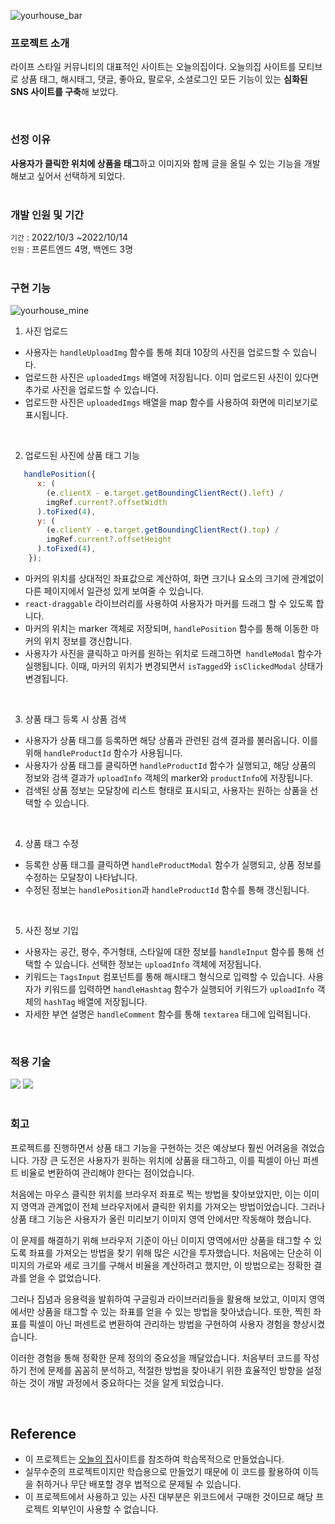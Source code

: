 ![yourhouse_bar](https://user-images.githubusercontent.com/84329979/202771505-581e6d09-b074-4b64-b6c3-368f5717a526.jpg)

### 프로젝트 소개

라이프 스타일 커뮤니티의 대표적인 사이트는 오늘의집이다. 오늘의집 사이트를 모티브로 상품 태그, 해시태그, 댓글, 좋아요, 팔로우, 소셜로그인 모든 기능이 있는 **심화된 SNS 사이트를 구축**해 보았다.

<br>

### 선정 이유

**사용자가 클릭한 위치에 상품을 태그**하고 이미지와 함께 글을 올릴 수 있는 기능을 개발해보고 싶어서 선택하게 되었다.
<br><br>
### 개발 인원 및 기간
`기간` : 2022/10/3 ~2022/10/14 <br>
`인원` : 프론트엔드 4명, 백엔드 3명
<br><br>
### 구현 기능

![yourhouse_mine](https://user-images.githubusercontent.com/84329979/202771445-8ee50891-cadc-49bc-8407-6e14f945b522.gif)

1. 사진 업로드
- 사용자는 `handleUploadImg` 함수를 통해 최대 10장의 사진을 업로드할 수 있습니다.
- 업로드한 사진은 `uploadedImgs` 배열에 저장됩니다. 이미 업로드된 사진이 있다면 추가로 사진을 업로드할 수 있습니다.
- 업로드한 사진은 `uploadedImgs` 배열을 map 함수를 사용하여 화면에 미리보기로 표시됩니다.

<br/>

2. 업로드된 사진에 상품 태그 기능
```javascript
   handlePosition({
      x: (
        (e.clientX - e.target.getBoundingClientRect().left) /
        imgRef.current?.offsetWidth
      ).toFixed(4),
      y: (
        (e.clientY - e.target.getBoundingClientRect().top) /
        imgRef.current?.offsetHeight
      ).toFixed(4),
    });
```
- 마커의 위치를 상대적인 좌표값으로 계산하여, 화면 크기나 요소의 크기에 관계없이 다른 페이지에서 일관성 있게 보여줄 수 있습니다.
- `react-draggable` 라이브러리를 사용하여 사용자가 마커를 드래그 할 수 있도록 합니다.
- 마커의 위치는 marker 객체로 저장되며, `handlePosition` 함수를 통해 이동한 마커의 위치 정보를 갱신합니다.
- 사용자가 사진을 클릭하고 마커를 원하는 위치로 드래그하면` handleModal` 함수가 실행됩니다. 이때, 마커의 위치가 변경되면서 `isTagged`와 `isClickedModal` 상태가 변경됩니다.
  
<br/>

3. 상품 태그 등록 시 상품 검색
- 사용자가 상품 태그를 등록하면 해당 상품과 관련된 검색 결과를 불러옵니다. 이를 위해 `handleProductId` 함수가 사용됩니다.
- 사용자가 상품 태그를 클릭하면 `handleProductId` 함수가 실행되고, 해당 상품의 정보와 검색 결과가 `uploadInfo` 객체의 marker와 `productInfo`에 저장됩니다.
- 검색된 상품 정보는 모달창에 리스트 형태로 표시되고, 사용자는 원하는 상품을 선택할 수 있습니다.

<br/>

4. 상품 태그 수정
- 등록한 상품 태그를 클릭하면 `handleProductModal` 함수가 실행되고, 상품 정보를 수정하는 모달창이 나타납니다.
- 수정된 정보는 `handlePosition`과 `handleProductId` 함수를 통해 갱신됩니다.

<br/>

5. 사진 정보 기입
- 사용자는 공간, 평수, 주거형태, 스타일에 대한 정보를 `handleInput` 함수를 통해 선택할 수 있습니다. 선택한 정보는 `uploadInfo` 객체에 저장됩니다.
- 키워드는 `TagsInput` 컴포넌트를 통해 해시태그 형식으로 입력할 수 있습니다. 사용자가 키워드를 입력하면 `handleHashtag` 함수가 실행되어 키워드가 `uploadInfo` 객체의 `hashTag` 배열에 저장됩니다.
- 자세한 부연 설명은 `handleComment` 함수를 통해 `textarea` 태그에 입력됩니다.

<br>

### 적용 기술
<div>
<img src="https://img.shields.io/badge/react-61DAFB?style=for-the-badge&logo=react&logoColor=white"> <img src="https://img.shields.io/badge/styled-components-DB7093?style=for-the-badge&logo=styled-components&logoColor=white">
</div>

<br>

### 회고

프로젝트를 진행하면서 상품 태그 기능을 구현하는 것은 예상보다 훨씬 어려움을 겪었습니다. 가장 큰 도전은 사용자가 원하는 위치에 상품을 태그하고, 이를 픽셀이 아닌 퍼센트 비율로 변환하여 관리해야 한다는 점이었습니다.

처음에는 마우스 클릭한 위치를 브라우저 좌표로 찍는 방법을 찾아보았지만, 이는 이미지 영역과 관계없이 전체 브라우저에서 클릭한 위치를 가져오는 방법이었습니다. 그러나 상품 태그 기능은 사용자가 올린 미리보기 이미지 영역 안에서만 작동해야 했습니다.

이 문제를 해결하기 위해 브라우저 기준이 아닌 이미지 영역에서만 상품을 태그할 수 있도록 좌표를 가져오는 방법을 찾기 위해 많은 시간을 투자했습니다. 처음에는 단순히 이미지의 가로와 세로 크기를 구해서 비율을 계산하려고 했지만, 이 방법으로는 정확한 결과를 얻을 수 없었습니다.

그러나 집념과 응용력을 발휘하여 구글링과 라이브러리들을 활용해 보았고, 이미지 영역에서만 상품을 태그할 수 있는 좌표를 얻을 수 있는 방법을 찾아냈습니다. 또한, 찍힌 좌표를 픽셀이 아닌 퍼센트로 변환하여 관리하는 방법을 구현하여 사용자 경험을 향상시켰습니다.

이러한 경험을 통해 정확한 문제 정의의 중요성을 깨달았습니다. 처음부터 코드를 작성하기 전에 문제를 꼼꼼히 분석하고, 적절한 방법을 찾아내기 위한 효율적인 방향을 설정하는 것이 개발 과정에서 중요하다는 것을 알게 되었습니다.


<br>

## Reference

- 이 프로젝트는 [오늘의 집](https://ohou.se/)사이트를 참조하여 학습목적으로 만들었습니다.
- 실무수준의 프로젝트이지만 학습용으로 만들었기 때문에 이 코드를 활용하여 이득을 취하거나 무단 배포할 경우 법적으로 문제될 수 있습니다.
- 이 프로젝트에서 사용하고 있는 사진 대부분은 위코드에서 구매한 것이므로 해당 프로젝트 외부인이 사용할 수 없습니다.
